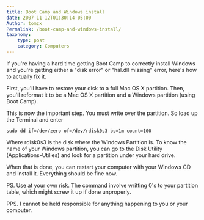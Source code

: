 ```yaml
---
title: Boot Camp and Windows install
date: 2007-11-12T01:30:14-05:00
Author: tomzx
Permalink: /boot-camp-and-windows-install/
taxonomy:
    type: post
    category: Computers
---
```


If you're having a hard time getting Boot Camp to correctly install Windows and you're getting either a "disk error" or "hal.dll missing" error, here's how to actually fix it.

First, you'll have to restore your disk to a full Mac OS X partition.
Then, you'll reformat it to be a Mac OS X partition and a Windows partition (using Boot Camp).

This is now the important step. You must write over the partition. So load up the Terminal and enter

<pre><code class="bash">sudo dd if=/dev/zero of=/dev/rdisk0s3 bs=1m count=100</code></pre>

Where rdisk0s3 is the disk where the Windows Partition is. To know the name of your Windows partition, you can go to the Disk Utility (Applications-Utilies) and look for a partition under your hard drive.

When that is done, you can restart your computer with your Windows CD and install it. Everything should be fine now.

PS. Use at your own risk. The command involve writting 0's to your partition table, which might screw it up if done unproperly.

PPS. I cannot be held responsible for anything happening to you or your computer.
